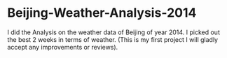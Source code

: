 # Beijing-Weather-Analysis-2014
I did the Analysis on the weather data of Beijing of year 2014. I picked out the best 2 weeks in terms of weather. (This is my first project I will gladly accept any improvements or reviews).
